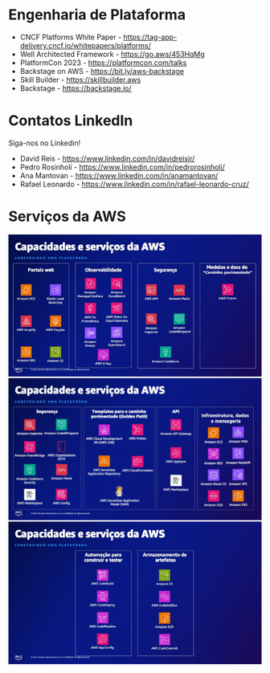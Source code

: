 # Engenharia de Plataforma

* CNCF Platforms White Paper - https://tag-app-delivery.cncf.io/whitepapers/platforms/
* Well Architected Framework - https://go.aws/453HqMg
* PlatformCon 2023 - https://platformcon.com/talks
* Backstage on AWS - https://bit.ly/aws-backstage
* Skill Builder - https://skillbuilder.aws
* Backstage - https://backstage.io/

# Contatos LinkedIn

Siga-nos no Linkedin!

* David Reis - https://www.linkedin.com/in/davidreisjr/
* Pedro Rosinholi - https://www.linkedin.com/in/pedrorosinholi/
* Ana Mantovan - https://www.linkedin.com/in/anamantovan/
* Rafael Leonardo - https://www.linkedin.com/in/rafael-leonardo-cruz/


# Serviços da AWS

![CNCF: Capacidades i](./cap-01.jpg)
![CNCF: Capacidades ii](./cap-02.jpg)
![CNCF: Capacidades iii](./cap-03.jpg)

